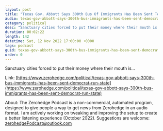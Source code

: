 ```yaml
---
layout: post
title: "Texas Gov. Abbott Says 300th Bus Of Immigrants Has Been Sent To Democrat-Run State"
audio: texas-gov-abbott-says-300th-bus-immigrants-has-been-sent-democrat-run-state-0
category: political
desc: "Sanctuary cities forced to put their money where their mouth is..."
duration: 00:02:22
length: 142
datetime: Sat, 12 Nov 2022 17:00:00 +0000
tags: podcast
guid: texas-gov-abbott-says-300th-bus-immigrants-has-been-sent-democrat-run-state-0
order: 0
---
```

Sanctuary cities forced to put their money where their mouth is...

Link: [https://www.zerohedge.com/political/texas-gov-abbott-says-300th-bus-immigrants-has-been-sent-democrat-run-state](https://www.zerohedge.com/political/texas-gov-abbott-says-300th-bus-immigrants-has-been-sent-democrat-run-state)

About: The Zerohedge Podcast is a non-commercial, automated program, designed to give people a way to get news from Zerohedge in an audio format.  I am actively working on tweaking and improving the setup to create a better listening experience (October 2022).  Suggestions are welcome: [zerohedgePodcast@outlook.com](mailto:zerohedgePodcast@outlook.com)